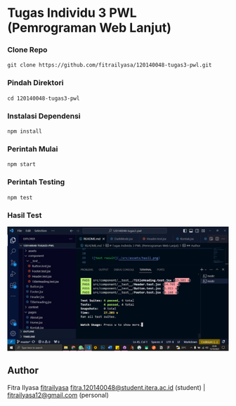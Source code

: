 # Tugas Individu 3 PWL (Pemrograman Web Lanjut)

### Clone Repo

```
git clone https://github.com/fitrailyasa/120140048-tugas3-pwl.git
```

### Pindah Direktori

```
cd 120140048-tugas3-pwl
```

### Instalasi Dependensi

```
npm install
```

### Perintah Mulai

```
npm start
```

### Perintah Testing

```
npm test
```

### Hasil Test


![test result](./src/assets/hasil-test.png)

## Author

Fitra Ilyasa [fitrailyasa](https://github.com/fitrailyasa/)
fitra.120140048@student.itera.ac.id (student) | fitrailyasa12@gmail.com (personal)
